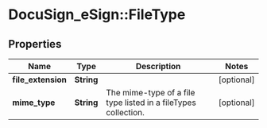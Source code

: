 # DocuSign_eSign::FileType

## Properties
Name | Type | Description | Notes
------------ | ------------- | ------------- | -------------
**file_extension** | **String** |  | [optional] 
**mime_type** | **String** | The mime-type of a file type listed in a fileTypes collection. | [optional] 


